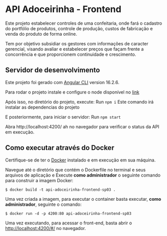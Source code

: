 # API Adoceirinha - Frontend

Este projeto estabelecer controles de uma confeitaria, onde fará o cadastro do portfólio de produtos, controle de produção, custos de fabricação e venda do produto de forma online. 

Tem por objetivo subsidiar os gestores com informações de caracter gerencial, visando avaliar e estabelecer preços que façam frente a concorrência e que proporcionem continuidade e crescimento.


## Servidor de desenvolvimento

Este projeto foi gerado com [Angular CLI](https://github.com/angular/angular-cli) version 16.2.6.

Para rodar o projeto instale e configure o node 
disponível no [link](https://nodejs.org/en)

Após isso, no diretório do projeto, execute:
Run `npm i`
Este comando irá instalar as dependencias do projeto

E posteriormente, para iniciar o servidor:
Run `npm start`

Abra http://localhost:4200/ ah no navegador para verificar o status da API em execução.


## Como executar através do Docker

Certifique-se de ter o [Docker](https://docs.docker.com/engine/install/) instalado e em execução em sua máquina.

Navegue até o diretório que contém o Dockerfile no terminal e seus arquivos de aplicação e
Execute **como administrador** o seguinte comando para construir a imagem Docker:

```
$ docker build -t api-adoceirinha-frontend-sp03 .
```

Uma vez criada a imagem, para executar o container basta executar, **como administrador**, seguinte o comando:

``` 
$ docker run -d -p 4200:80 api-adoceirinha-frontend-sp03
```

Uma vez executando, para acessar o front-end, basta abrir o [http://localhost:4200/#/](http://localhost:4200/#/) no navegador.

